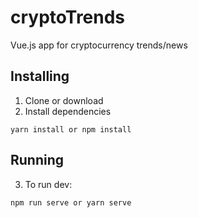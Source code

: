 # cryptoTrends

Vue.js app for cryptocurrency trends/news 

## Installing
1. Clone or download
2. Install dependencies 
```
yarn install or npm install
```
## Running
3. To run dev:
```
npm run serve or yarn serve
```
